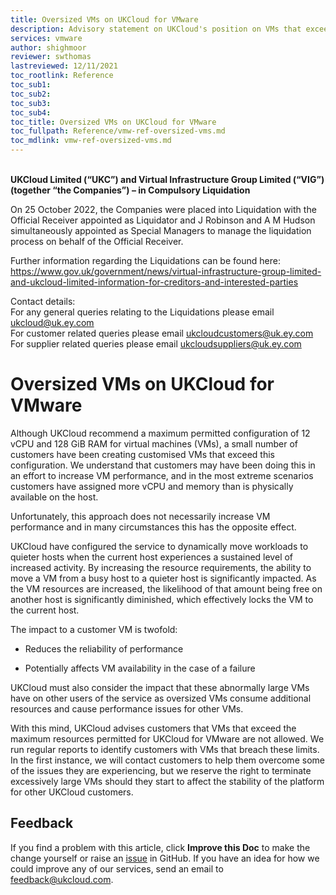 ```yaml
---
title: Oversized VMs on UKCloud for VMware
description: Advisory statement on UKCloud's position on VMs that exceed the maximum configuration
services: vmware
author: shighmoor
reviewer: swthomas
lastreviewed: 12/11/2021
toc_rootlink: Reference
toc_sub1: 
toc_sub2:
toc_sub3:
toc_sub4:
toc_title: Oversized VMs on UKCloud for VMware
toc_fullpath: Reference/vmw-ref-oversized-vms.md
toc_mdlink: vmw-ref-oversized-vms.md
---
```


<br>**UKCloud Limited (“UKC”) and Virtual Infrastructure Group Limited (“VIG”) (together “the Companies”) – in Compulsory Liquidation**

On 25 October 2022, the Companies were placed into Liquidation with the Official Receiver appointed as Liquidator and J Robinson and A M Hudson simultaneously appointed as Special Managers to manage the liquidation process on behalf of the Official Receiver.

Further information regarding the Liquidations can be found here: <https://www.gov.uk/government/news/virtual-infrastructure-group-limited-and-ukcloud-limited-information-for-creditors-and-interested-parties>

Contact details:<br>
For any general queries relating to the Liquidations please email <ukcloud@uk.ey.com><br>
For customer related queries please email <ukcloudcustomers@uk.ey.com><br>
For supplier related queries please email <ukcloudsuppliers@uk.ey.com>

# Oversized VMs on UKCloud for VMware

Although UKCloud recommend a maximum permitted configuration of 12 vCPU and 128 GiB RAM for virtual machines (VMs), a small number of customers have been creating customised VMs that exceed this configuration. We understand that customers may have been doing this in an effort to increase VM performance, and in the most extreme scenarios customers have assigned more vCPU and memory than is physically available on the host.

Unfortunately, this approach does not necessarily increase VM performance and in many circumstances this has the opposite effect.

UKCloud have configured the service to dynamically move workloads to quieter hosts when the current host experiences a sustained level of increased activity. By increasing the resource requirements, the ability to move a VM from a busy host to a quieter host is significantly impacted. As the VM resources are increased, the likelihood of that amount being free on another host is significantly diminished, which effectively locks the VM to the current host.

The impact to a customer VM is twofold:

- Reduces the reliability of performance

- Potentially affects VM availability in the case of a failure

UKCloud must also consider the impact that these abnormally large VMs have on other users of the service as oversized VMs consume additional resources and cause performance issues for other VMs.

With this mind, UKCloud advises customers that VMs that exceed the maximum resources permitted for UKCloud for VMware are not allowed. We run regular reports to identify customers with VMs that breach these limits. In the first instance, we will contact customers to help them overcome some of the issues they are experiencing, but we reserve the right to terminate excessively large VMs should they start to affect the stability of the platform for other UKCloud customers.

## Feedback

If you find a problem with this article, click **Improve this Doc** to make the change yourself or raise an [issue](https://github.com/UKCloud/documentation/issues) in GitHub. If you have an idea for how we could improve any of our services, send an email to <feedback@ukcloud.com>.
